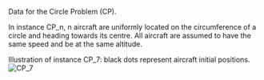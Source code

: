 Data for the Circle Problem (CP).

In instance CP_n, n aircraft are uniformly located on the circumference of a circle and heading towards its centre. All aircraft are assumed to have the same speed and be at the same altitude.

Illustration of instance CP_7: black dots represent aircraft initial positions.
![CP_7](https://github.com/acrp-lib/acrp-lib/blob/master/Data/CP_Instances/CP_7.PNG)
